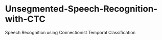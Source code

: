 # Unsegmented-Speech-Recognition-with-CTC
Speech Recognition using Connectionist Temporal Classification
